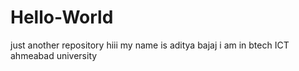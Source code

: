 # Hello-World
just another repository
hiii
my name is aditya bajaj
i am in btech ICT ahmeabad university
